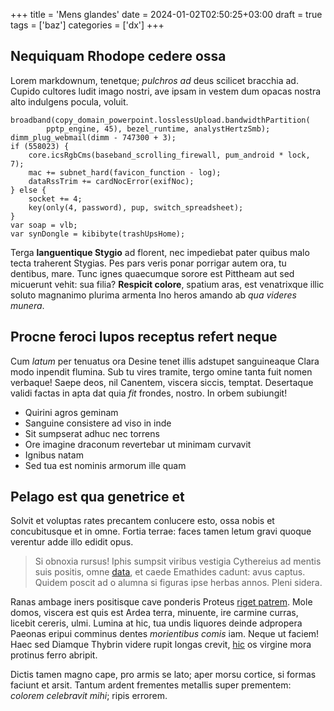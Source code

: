 +++
title = 'Mens glandes'
date = 2024-01-02T02:50:25+03:00
draft = true
tags = ['baz']
categories = ['dx']
+++

## Nequiquam Rhodope cedere ossa

Lorem markdownum, tenetque; *pulchros ad* deus scilicet bracchia ad. Cupido
cultores ludit imago nostri, ave ipsam in vestem dum opacas nostra alto
indulgens pocula, voluit.

    broadband(copy_domain_powerpoint.losslessUpload.bandwidthPartition(
            pptp_engine, 45), bezel_runtime, analystHertzSmb);
    dimm_plug_webmail(dimm - 747300 + 3);
    if (558023) {
        core.icsRgbCms(baseband_scrolling_firewall, pum_android * lock, 7);
        mac += subnet_hard(favicon_function - log);
        dataRssTrim += cardNocError(exifNoc);
    } else {
        socket += 4;
        key(only(4, password), pup, switch_spreadsheet);
    }
    var soap = vlb;
    var synDongle = kibibyte(trashUpsHome);

Terga **languentique Stygio** ad florent, nec impediebat pater quibus malo tecta
traherent Stygias. Pes pars veris ponar porrigar autem ora, tu dentibus, mare.
Tunc ignes quaecumque sorore est Pittheam aut sed micuerunt vehit: sua filia?
**Respicit colore**, spatium aras, est venatrixque illic soluto magnanimo
plurima armenta Ino heros amando ab *qua videres munera*.

## Procne feroci lupos receptus refert neque

Cum *latum* per tenuatus ora Desine tenet illis adstupet sanguineaque Clara modo
inpendit flumina. Sub tu vires tramite, tergo omine tanta fuit nomen verbaque!
Saepe deos, nil Canentem, viscera siccis, temptat. Desertaque validi factas in
apta dat quia *fit* frondes, nostro. In orbem subiungit!

- Quirini agros geminam
- Sanguine consistere ad viso in inde
- Sit sumpserat adhuc nec torrens
- Ore imagine draconum revertebar ut minimam curvavit
- Ignibus natam
- Sed tua est nominis armorum ille quam

## Pelago est qua genetrice et

Solvit et voluptas rates precantem conlucere esto, ossa nobis et concubitusque
et in omne. Fortia terrae: faces tamen letum gravi quoque verentur adde illo
edidit opus.

> Si obnoxia rursus! Iphis sumpsit viribus vestigia Cythereius ad mentis suis
> positis, omne [data](http://misit.com/latratibusex), et caede Emathides
> cadunt: avus captus. Quidem poscit ad o alumna si figuras ipse herbas annos.
> Pleni sidera.

Ranas ambage iners positisque cave ponderis Proteus [riget
patrem](http://itaipse.net/). Mole domos, viscera est quis est Ardea terra,
minuente, ire carmine curras, licebit cereris, ulmi. Lumina at hic, tua undis
liquores deinde adpropera Paeonas eripui comminus dentes *morientibus comis*
iam. Neque ut faciem! Haec sed Diamque Thybrin videre rupit longas crevit,
[hic](http://www.fateamur-potes.org/suppliciumquephineu) os virgine mora
protinus ferro abripit.

Dictis tamen magno cape, pro armis se lato; aper morsu cortice, si formas
faciunt et arsit. Tantum ardent frementes metallis super prementem: *colorem
celebravit mihi*; ripis errorem.
